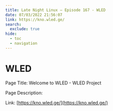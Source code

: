 ```yaml
---
title: Late Night Linux – Episode 167 - WLED
date: 07/03/2022 21:56:07
link: https://kno.wled.ge/
search:
  exclude: true
hide:
  - toc
  - navigation
---
```


# WLED

Page Title: Welcome to WLED - WLED Project

Page Description:  

Link: [https://kno.wled.ge/](https://kno.wled.ge/)
